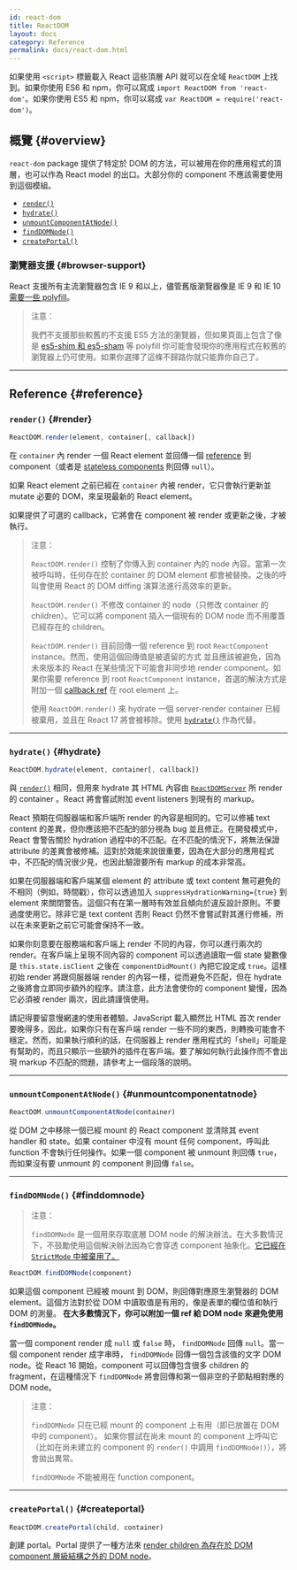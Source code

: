 ```yaml
---
id: react-dom
title: ReactDOM
layout: docs
category: Reference
permalink: docs/react-dom.html
---
```


如果使用 `<script>` 標籤載入 React 這些頂層 API 就可以在全域 `ReactDOM` 上找到。如果你使用 ES6 和 npm，你可以寫成 `import ReactDOM from 'react-dom'`。如果你使用 ES5 和 npm，你可以寫成 `var ReactDOM = require('react-dom')`。

## 概覽 {#overview}

`react-dom` package 提供了特定於 DOM 的方法，可以被用在你的應用程式的頂層，也可以作為 React model 的出口。大部分你的 component 不應該需要使用到這個模組。

- [`render()`](#render)
- [`hydrate()`](#hydrate)
- [`unmountComponentAtNode()`](#unmountcomponentatnode)
- [`findDOMNode()`](#finddomnode)
- [`createPortal()`](#createportal)

### 瀏覽器支援 {#browser-support}

React 支援所有主流瀏覽器包含 IE 9 和以上，儘管舊版瀏覽器像是 IE 9 和 IE 10 [需要一些 polyfill](/docs/javascript-environment-requirements.html)。

> 注意：
>
> 我們不支援那些較舊的不支援 ES5 方法的瀏覽器，但如果頁面上包含了像是 [es5-shim 和 es5-sham](https://github.com/es-shims/es5-shim) 等 polyfill 你可能會發現你的應用程式在較舊的瀏覽器上仍可使用。如果你選擇了這條不歸路你就只能靠你自己了。

* * *

## Reference {#reference}

### `render()` {#render}

```javascript
ReactDOM.render(element, container[, callback])
```

在 `container` 內 render 一個 React element 並回傳一個 [reference](/docs/more-about-refs.html) 到 component（或者是 [stateless components](/docs/components-and-props.html#functional-and-class-components) 則回傳 `null`）。

如果 React element 之前已經在 `container` 內被 render，它只會執行更新並 mutate 必要的 DOM，來呈現最新的 React element。

如果提供了可選的 callback，它將會在 component 被 render 或更新之後，才被執行。

> 注意：
>
> `ReactDOM.render()` 控制了你傳入到 container 內的 node 內容。當第一次被呼叫時，任何存在於 container 的 DOM element 都會被替換。之後的呼叫會使用 React 的 DOM diffing 演算法進行高效率的更新。
>
> `ReactDOM.render()` 不修改 container 的 node（只修改 container 的 children）。它可以將 component 插入一個現有的 DOM node 而不用覆蓋已經存在的 children。
>
> `ReactDOM.render()` 目前回傳一個 reference 到 root `ReactComponent` instance。然而，使用這個回傳值是被遺留的方式
> 並且應該被避免，因為未來版本的 React 在某些情況下可能會非同步地 render component。如果你需要 reference 到 root `ReactComponent` instance，首選的解決方式是附加一個
> [callback ref](/docs/more-about-refs.html#the-ref-callback-attribute) 在 root element 上。
>
> 使用 `ReactDOM.render()` 來 hydrate 一個 server-render container 已經被棄用，並且在 React 17 將會被移除。使用 [`hydrate()`](#hydrate) 作為代替。

* * *

### `hydrate()` {#hydrate}

```javascript
ReactDOM.hydrate(element, container[, callback])
```

與 [`render()`](#render) 相同，但用來 hydrate 其 HTML 內容由 [`ReactDOMServer`](/docs/react-dom-server.html) 所 render 的 container 。React 將會嘗試附加 event listeners 到現有的 markup。

React 預期在伺服器端和客戶端所 render 的內容是相同的。它可以修補 text content 的差異，但你應該把不匹配的部分視為 bug 並且修正。在開發模式中，React 會警告關於 hydration 過程中的不匹配。在不匹配的情況下，將無法保證 attribute 的差異會被修補。這對於效能來說很重要，因為在大部分的應用程式中，不匹配的情況很少見，也因此驗證要所有 markup 的成本非常高。

如果在伺服器端和客戶端某個 element 的 attribute 或 text content 無可避免的不相同（例如，時間戳），你可以透過加入 `suppressHydrationWarning={true}` 到 element 來關閉警告。這個只有在第一層時有效並且傾向於違反設計原則。不要過度使用它。除非它是 text content 否則 React 仍然不會嘗試對其進行修補，所以在未來更新之前它可能會保持不一致。

如果你刻意要在服務端和客戶端上 render 不同的內容，你可以進行兩次的 render。在客戶端上呈現不同內容的 component 可以透過讀取一個 state 變數像是 `this.state.isClient` 之後在 `componentDidMount()` 內把它設定成 `true`。這樣初始 render 將跟伺服器端 render 的內容一樣，從而避免不匹配，但在 hydrate 之後將會立即同步額外的程序。請注意，此方法會使你的 component 變慢，因為它必須被 render 兩次，因此請謹慎使用。

請記得要留意慢網速的使用者體驗。JavaScript 載入顯然比 HTML 首次 render 要晚得多，因此，如果你只有在客戶端 render 一些不同的東西，則轉換可能會不穩定。然而，如果執行順利的話，在伺服器上 render 應用程式的「shell」可能是有幫助的，而且只顯示一些額外的插件在客戶端。要了解如何執行此操作而不會出現 markup 不匹配的問題，請參考上一個段落的說明。

* * *

### `unmountComponentAtNode()` {#unmountcomponentatnode}

```javascript
ReactDOM.unmountComponentAtNode(container)
```

從 DOM 之中移除一個已經 mount 的 React component 並清除其 event handler 和 state。如果 container 中沒有 mount 任何 component，呼叫此 function 不會執行任何操作。如果一個 component 被 unmount 則回傳 `true`，而如果沒有要 unmount 的 component 則回傳 `false`。

* * *

### `findDOMNode()` {#finddomnode}

> 注意：
>
> `findDOMNode` 是一個用來存取底層 DOM node 的解決辦法。在大多數情況下，不鼓勵使用這個解決辦法因為它會穿透 component 抽象化。[它已經在 `StrictMode` 中被棄用了。](/docs/strict-mode.html#warning-about-deprecated-finddomnode-usage)

```javascript
ReactDOM.findDOMNode(component)
```
如果這個 component 已經被 mount 到 DOM，則回傳對應原生瀏覽器的 DOM element。這個方法對於從 DOM 中讀取值是有用的，像是表單的欄位值和執行 DOM 的測量。 **在大多數情況下，你可以附加一個 ref 給 DOM node 來避免使用 `findDOMNode`。**

當一個 component render 成 `null` 或 `false` 時， `findDOMNode` 回傳 `null`。當一個 component render 成字串時， `findDOMNode` 回傳一個包含該值的文字 DOM node。從 React 16 開始，component 可以回傳包含很多 children 的 fragment，在這種情況下 `findDOMNode` 將會回傳和第一個非空的子節點相對應的 DOM node。

> 注意：
>
> `findDOMNode` 只在已經 mount 的 component 上有用（即已放置在 DOM 中的 component）。 如果你嘗試在尚未 mount 的 component 上呼叫它（比如在尚未建立的 component 的 `render()` 中調用 `findDOMNode()`），將會拋出異常。
>
> `findDOMNode` 不能被用在 function component。

* * *

### `createPortal()` {#createportal}

```javascript
ReactDOM.createPortal(child, container)
```

創建 portal。Portal 提供了一種方法來 [render children 為存在於 DOM component 層級結構之外的 DOM node](/docs/portals.html)。